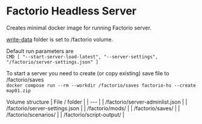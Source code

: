 # Factorio Headless Server

Creates minimal docker image for running Factorio server.

[write-data](https://wiki.factorio.com/Application_directory) folder is set to /factorio volume.

Default run parameters are  
```CMD [ "--start-server-load-latest", "--server-settings", "/factorio/server-settings.json" ]```

To start a server you need to create (or copy existing) save file to /factorio/saves  
```docker compose run --rm --workdir /factorio/saves factorio-hs --create map01.zip```

Volume structure
| File / folder |
| --- |
| /factorio/server-adminlist.json |
| /factorio/server-settings.json |
| /factorio/mods/ |
| /factorio/saves/ |
| /factorio/scenarios/ |
| /factorio/script-output/ |
